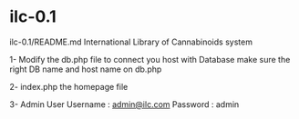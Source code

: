 # ilc-0.1
ilc-0.1/README.md
International Library of Cannabinoids system


1-
Modify the db.php file to connect you host with Database
make sure the right DB name and host name on db.php

2-
index.php the homepage file


3-
Admin User
Username :
admin@ilc.com
Password :
admin


